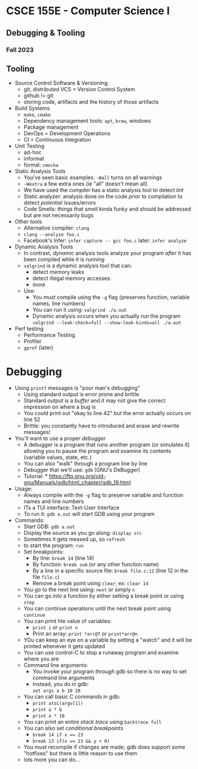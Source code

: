 
# CSCE 155E - Computer Science I
## Debugging & Tooling
### Fall 2023

## Tooling

* Source Control Software & Versioning:
  * git, distributed VCS = Version Control System
  * github != git
  * storing code, artifacts and the history of those artifacts
* Build Systems
  * `make`, `cmake`
  * Dependency management tools: `apt`, `brew`, windows
  * Package management
  * DevOps = Development Operations
  * CI = Continuous Integration
* Unit Testing
  * ad-hoc
  * informal
  * formal: `cmocka`
* Static Analysis Tools
  * You've seen basic examples: `-Wall` turns on all warnings
  * `-Wextra` a few extra ones (ie "all" doesn't mean all)
  * We have used the *compiler* has a static analysis tool to detect *lint*
  * Static analyzer: analysis done on the code *prior* to compilation to detect *potential* issues/errors
  * Code Smells: things that smell kinda funky and should be addressed but are not necessarily bugs
* Other tools
  * Alternative compiler: `clang`
  * `clang --analyze foo.c`
  * Facebook's Infer:
    `infer capture -- gcc foo.c`
    later: `infer analyze`
* Dynamic Analysis Tools
  * In contrast, *dynamic* analysis tools analyze your program *after* it has been compiled while it is *running*
  * `valgrind` is a dynamic analysis tool that can:
    * detect memory leaks
    * detect illegal memory accesses
    * more
  * Use:
    * You *must* compile using the `-g` flag (preserves function, variable names, line numbers)
    * You can run it using: `valgrind ./a.out`
    * Dynamic analysis occurs when you actually run the program  
    `valgrind --leak-check=full --show-leak-kinds=all ./a.out`
* Perf testing
    * Performance Testing
    * Profiler
    * `gprof` (later)

# Debugging

* Using `printf` messages is "poor man's debugging"
  * Using standard output is error prone and brittle
  * Standard output is a *buffer* and it may not give the correct impression on where a bug is
  * You could print out "okay to line 42" but the error actually occurs on line 52
  * Brittle: you constantly have to introduced and erase and rewrite messages!
* You'll want to use a proper *debugger*
  * A debugger is a program that runs another program (or simulates it) allowing you to pause the program and examine its contents (variable values, state, etc.)
  * You can also "walk" through a program line by line
  * Debugger that we'll use: `gdb` (GNU's DeBugger)
  * Tutorial: * https://ftp.gnu.org/old-gnu/Manuals/gdb/html_chapter/gdb_19.html
* Usage:
  * Always compile with the `-g` flag to preserve variable and function names and line numbers
  * ITs a TUI interface: Text-User Interface
  * To run it: `gdb a.out` will start GDB using your program
* Commands:
  * Start GDB: `gdb a.out`
  * Display the source as you go along: `display src`
  * Sometimes it gets messed up, so `refresh`
  * to start the program: `run`
  * Set breakpoints:
    * By line: `break 14` (line 14)
    * By function: `break sum` (or any other function name)
    * By a line in a specific source file: `break file.c:12` (line 12 in the file `file.c`)
    * Remove a break point using `clear`; ex: `clear 14`
  * You go to the next line using: `next` or simply `n`
  * You can go *into* a function by either setting a break point or using `step`
  * You can continue operations until the next break point using `continue`
  * You can print hte value of variables:
    * `print i` or `print n`
    * Print an array: `print *arr@7` or `print*arr@n`
  * YOu can keep an eye on a variable by setting a "watch" and it will be printed whenever it gets updated
  * You can use control-C to stop a runaway program and examine where you are
  * Command line arguments:
    * You invoke your program *through* gdb so there is no way to set command line arguments
    * Instead, you do *in* gdb:  
    `set args a b 10 20`
  * You can call basic C commands in gdb:
    * `print atoi(argv[1])`
    * `print a * b`
    * `print a * 10`
  * You can print an entire *stack trace* using `backtrace full`
  * You can also set *conditional breakpoints*
    * `break 14 if x == 23`
    * `break 13 if(x == 23 && y < 0)`
  * You *must* recompile if changes are made; gdb does support some "hotfixes" but there is little reason to use them
  * lots more you can do...

```text














```
